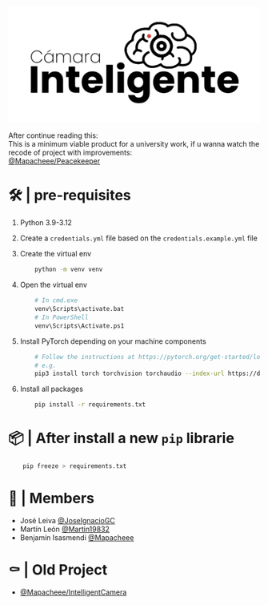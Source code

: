 
<p align="center">
    <img src="./resources/images/logo.png" alt="Logo">
</p>

After continue reading this:<br>
This is a minimum viable product for a university work, if u wanna watch
the recode of project with improvements: <br>[@Mapacheee/Peacekeeper](https://github.com/Mapacheee/Peacekeeper)

# 🛠️ | pre-requisites

1. Python 3.9-3.12

1. Create a `credentials.yml` file based on the `credentials.example.yml` file

1. Create the virtual env 
    ```bash
        python -m venv venv
    ```

1. Open the virtual env
    ```bash
        # In cmd.exe
        venv\Scripts\activate.bat
        # In PowerShell
        venv\Scripts\Activate.ps1
    ```

1. Install PyTorch depending on your machine components
    ```bash
        # Follow the instructions at https://pytorch.org/get-started/locally/
        # e.g.
        pip3 install torch torchvision torchaudio --index-url https://download.pytorch.org/whl/cu118
    ```

1. Install all packages
    ```bash
        pip install -r requirements.txt
    ```

# 📦 | After install a new `pip` librarie

```bash
    pip freeze > requirements.txt
```

# 👥 | Members

- José Leiva [@JoseIgnacioGC](https://github.com/JoseIgnacioGC)<br>
- Martín León [@Martin19832](https://github.com/Martin19832)<br>
- Benjamín Isasmendi [@Mapacheee](https://github.com/Mapacheee)

# ⚰️ | Old Project

- [@Mapacheee/IntelligentCamera](https://github.com/Mapacheee/IntelligentCamera)
